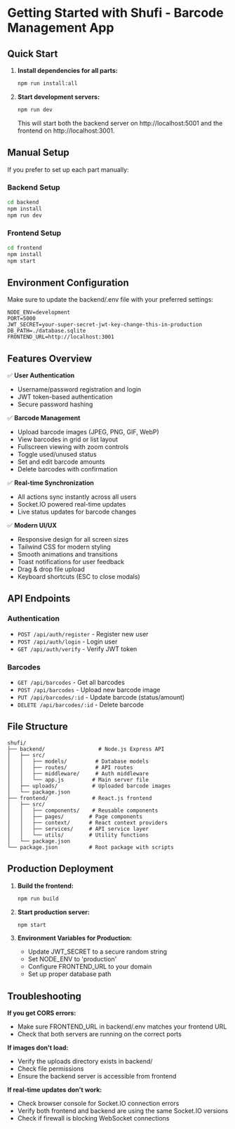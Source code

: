 # Getting Started with Shufi - Barcode Management App

## Quick Start

1. **Install dependencies for all parts:**
   ```bash
   npm run install:all
   ```

2. **Start development servers:**
   ```bash
   npm run dev
   ```

   This will start both the backend server on http://localhost:5001 and the frontend on http://localhost:3001.

## Manual Setup

If you prefer to set up each part manually:

### Backend Setup
```bash
cd backend
npm install
npm run dev
```

### Frontend Setup
```bash
cd frontend
npm install
npm start
```

## Environment Configuration

Make sure to update the backend/.env file with your preferred settings:

```env
NODE_ENV=development
PORT=5000
JWT_SECRET=your-super-secret-jwt-key-change-this-in-production
DB_PATH=./database.sqlite
FRONTEND_URL=http://localhost:3001
```

## Features Overview

✅ **User Authentication**
- Username/password registration and login
- JWT token-based authentication
- Secure password hashing

✅ **Barcode Management**
- Upload barcode images (JPEG, PNG, GIF, WebP)
- View barcodes in grid or list layout
- Fullscreen viewing with zoom controls
- Toggle used/unused status
- Set and edit barcode amounts
- Delete barcodes with confirmation

✅ **Real-time Synchronization**
- All actions sync instantly across all users
- Socket.IO powered real-time updates
- Live status updates for barcode changes

✅ **Modern UI/UX**
- Responsive design for all screen sizes
- Tailwind CSS for modern styling
- Smooth animations and transitions
- Toast notifications for user feedback
- Drag & drop file upload
- Keyboard shortcuts (ESC to close modals)

## API Endpoints

### Authentication
- `POST /api/auth/register` - Register new user
- `POST /api/auth/login` - Login user
- `GET /api/auth/verify` - Verify JWT token

### Barcodes
- `GET /api/barcodes` - Get all barcodes
- `POST /api/barcodes` - Upload new barcode image
- `PUT /api/barcodes/:id` - Update barcode (status/amount)
- `DELETE /api/barcodes/:id` - Delete barcode

## File Structure

```
shufi/
├── backend/                 # Node.js Express API
│   ├── src/
│   │   ├── models/         # Database models
│   │   ├── routes/         # API routes
│   │   ├── middleware/     # Auth middleware
│   │   └── app.js         # Main server file
│   ├── uploads/           # Uploaded barcode images
│   └── package.json
├── frontend/              # React.js frontend
│   ├── src/
│   │   ├── components/    # Reusable components
│   │   ├── pages/        # Page components
│   │   ├── context/      # React context providers
│   │   ├── services/     # API service layer
│   │   └── utils/        # Utility functions
│   └── package.json
└── package.json          # Root package with scripts
```

## Production Deployment

1. **Build the frontend:**
   ```bash
   npm run build
   ```

2. **Start production server:**
   ```bash
   npm start
   ```

3. **Environment Variables for Production:**
   - Update JWT_SECRET to a secure random string
   - Set NODE_ENV to 'production'
   - Configure FRONTEND_URL to your domain
   - Set up proper database path

## Troubleshooting

**If you get CORS errors:**
- Make sure FRONTEND_URL in backend/.env matches your frontend URL
- Check that both servers are running on the correct ports

**If images don't load:**
- Verify the uploads directory exists in backend/
- Check file permissions
- Ensure the backend server is accessible from frontend

**If real-time updates don't work:**
- Check browser console for Socket.IO connection errors
- Verify both frontend and backend are using the same Socket.IO versions
- Check if firewall is blocking WebSocket connections